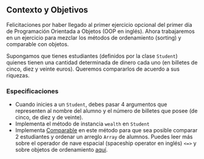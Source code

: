 ## Contexto y Objetivos

Felicitaciones por haber llegado al primer ejercicio opcional del primer día de Programación Orientada a Objetos (OOP en inglés). Ahora trabajaremos en un ejercicio para mezclar los métodos de ordenamiento (sorting) y comparable con objetos.

Supongamos que tienes estudiantes (definidos por la clase `Student`) quienes tienen una cantidad determinada de dinero cada uno (en billetes de cinco, diez y veinte euros). Queremos compararlos de acuerdo a sus riquezas.

### Especificaciones

- Cuando inicies a un `Student`, debes pasar 4 argumentos que representen al nombre del alumno y el número de billetes que posee (de cinco, de diez y de veinte).
- Implementa el método de instancia `wealth` en `Student`
- Implementa [Comparable](https://ruby-doc.org/core-2.7.5/Comparable.html) en este método para que sea posible comparar 2 estudiantes y ordenar un arreglo `Array` de alumnos. Puedes leer más sobre el operador de nave espacial (spaceship operator en inglés) `<=>` y sobre objetos de ordenamiento [aquí](http://stackoverflow.com/a/28014514).
